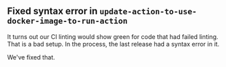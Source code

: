 ## Fixed syntax error in `update-action-to-use-docker-image-to-run-action`

It turns out our CI linting would show green for code that had failed linting. That is a bad setup. In the process, the last release had a syntax error in it.

We've fixed that.
